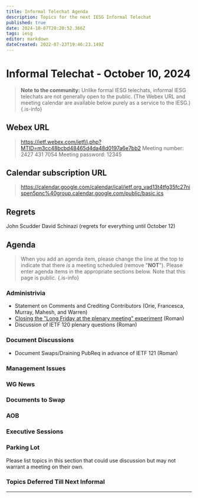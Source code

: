 ```yaml
---
title: Informal Telechat Agenda
description: Topics for the next IESG Informal Telechat
published: true
date: 2024-10-07T20:20:52.366Z
tags: iesg
editor: markdown
dateCreated: 2022-07-23T19:46:23.149Z
---
```


# Informal Telechat - October 10, 2024

> **Note to the community:** Unlike formal IESG telechats, informal IESG telechats are not generally open to the public. (The Webex URL and meeting calendar are available below purely as a service to the IESG.)
{.is-info}

## Webex URL

> https://ietf.webex.com/ietf/j.php?MTID=m3cc48bcbd48465d4da48d0197a6e7bb2
Meeting number: 2427 431 7054
Meeting password: 12345 


## Calendar subscription URL

> https://calendar.google.com/calendar/ical/ietf.org_vad13t4tfg35fc27nispen5pnc%40group.calendar.google.com/public/basic.ics


## Regrets
John Scudder
David Schinazi (regrets for everything until October 12)


## Agenda

> When you add an agenda item, please change the line at the top to indicate that there *is* a meeting scheduled (remove "**NOT**"). Please enter agenda items in the appropriate sections below.
Note that this page is public.
{.is-info}

### Administrivia

* Statement on Comments and Crediting Contributors (Orie, Francesca, Murray, Mahesh, and Warren)
* [Closing the "Long Friday at the plenary meeting" experiment](https://docs.google.com/document/d/1Edhvtm5QsDehZHX-9uSLgDgg_3kUPblTD3cTQhPZrug/edit) (Roman)
* Discussion of IETF 120 plenary questions (Roman)

### Document Discussions

* Document Swaps/Draining PubReq in advance of IETF 121 (Roman)

### Management Issues



### WG News 

### Documents to Swap 



### AOB

### Executive Sessions


### Parking Lot
Please list topics in this section that could use discussion but may not warrant a meeting on their own. 

### Topics Deferred Till Next Informal 

-------


